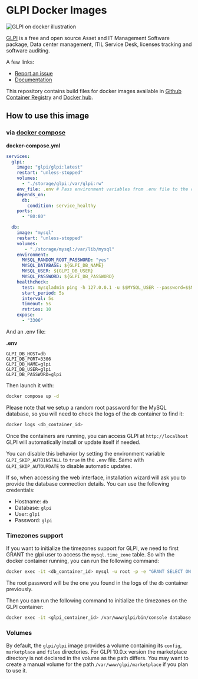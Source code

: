 # GLPI Docker Images

![GLPI on docker illustration](https://raw.githubusercontent.com/glpi-project/docker-images/refs/heads/main/docs/illustration.png)

[GLPI](https://glpi-project.org) is a free and open source Asset and IT Management Software package, Data center management, ITIL Service Desk, licenses tracking and software auditing.

A few links:

- [Report an issue](https://github.com/glpi-project/glpi/issues/new?template=bug_report.yml)
- [Documentation](https://glpi-project.org/documentation/)


This repository contains build files for docker images available in [Github Container Registry](https://github.com/orgs/glpi-project/packages?ecosystem=container) and [Docker hub](https://hub.docker.com/r/glpi/glpi).

## How to use this image

### via [docker compose](https://github.com/docker/compose)

**docker-compose.yml**
```yaml
services:
  glpi:
    image: "glpi/glpi:latest"
    restart: "unless-stopped"
    volumes:
      - "./storage/glpi:/var/glpi:rw"
    env_file: .env # Pass environment variables from .env file to the container
    depends_on:
      db:
        condition: service_healthy
    ports:
      - "80:80"

  db:
    image: "mysql"
    restart: "unless-stopped"
    volumes:
       - "./storage/mysql:/var/lib/mysql"
    environment:
      MYSQL_RANDOM_ROOT_PASSWORD: "yes"
      MYSQL_DATABASE: ${GLPI_DB_NAME}
      MYSQL_USER: ${GLPI_DB_USER}
      MYSQL_PASSWORD: ${GLPI_DB_PASSWORD}
    healthcheck:
      test: mysqladmin ping -h 127.0.0.1 -u $$MYSQL_USER --password=$$MYSQL_PASSWORD
      start_period: 5s
      interval: 5s
      timeout: 5s
      retries: 10
    expose:
      - "3306"
```

And an .env file:

**.env**
```env
GLPI_DB_HOST=db
GLPI_DB_PORT=3306
GLPI_DB_NAME=glpi
GLPI_DB_USER=glpi
GLPI_DB_PASSWORD=glpi
```

Then launch it with:

```bash
docker compose up -d
```

Please note that we setup a random root password for the MySQL database, so you will need to check the logs of the `db` container to find it:

```bash
docker logs <db_container_id>
```

Once the containers are running, you can access GLPI at `http://localhost`
GLPI will automatically install or update itself if needed.

You can disable this behavior by setting the environment variable `GLPI_SKIP_AUTOINSTALL` to `true` in the `.env` file. Same with `GLPI_SKIP_AUTOUPDATE` to disable automatic updates.

If so, when accessing the web interface, installation wizard will ask you to provide the database connection details. You can use the following credentials:

- Hostname: `db`
- Database: `glpi`
- User: `glpi`
- Password: `glpi`

### Timezones support

If you want to initialize the timezones support for GLPI, we need to first GRANT the glpi user to access the `mysql.time_zone` table. So with the docker container running, you can run the following command:

```bash
docker exec -it <db_container_id> mysql -u root -p -e "GRANT SELECT ON mysql.time_zone_name TO 'glpi'@'%';FLUSH PRIVILEGES;"
```
The root password will be the one you found in the logs of the `db` container previously.

Then you can run the following command to initialize the timezones on the GLPI container:

```bash
docker exec -it <glpi_container_id> /var/www/glpi/bin/console database:enable_timezones
```

### Volumes

By default, the `glpi/glpi` image provides a volume containing its `config`, `marketplace` and `files` directories.
For GLPI 10.0.x version the marketplace directory is not declared in the volume as the path differs. You may want to create a manual volume for the path `/var/www/glpi/marketplace` if you plan to use it.
